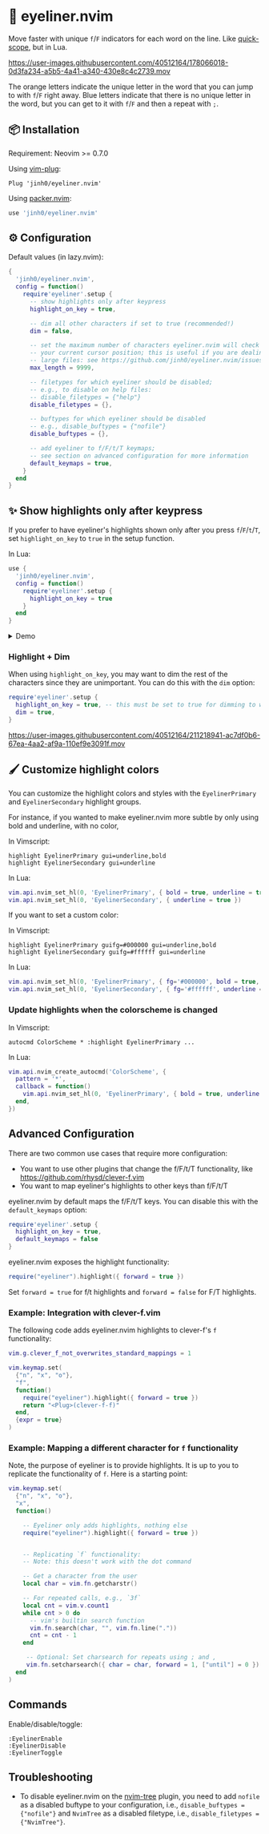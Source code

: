 # 👀 eyeliner.nvim

Move faster with unique `f`/`F` indicators for each word on the line. Like [quick-scope](https://github.com/unblevable/quick-scope), but in Lua.

<!-- ![demo](https://user-images.githubusercontent.com/40512164/181354222-b4487f22-e947-468a-8739-653074e2c012.gif) -->

https://user-images.githubusercontent.com/40512164/178066018-0d3fa234-a5b5-4a41-a340-430e8c4c2739.mov

The orange letters indicate the unique letter in the word that you can jump to with `f`/`F` right away.
Blue letters indicate that there is no unique letter in the word, but you can get to it with `f`/`F` and then a repeat with `;`.


## 📦 Installation
Requirement: Neovim >= 0.7.0

Using [vim-plug](https://github.com/junegunn/vim-plug):
```vim
Plug 'jinh0/eyeliner.nvim'
```

Using [packer.nvim](https://github.com/wbthomason/packer.nvim):
```lua
use 'jinh0/eyeliner.nvim'
```

## ⚙️ Configuration

Default values (in lazy.nvim):
```lua
{
  'jinh0/eyeliner.nvim',
  config = function()
    require'eyeliner'.setup {
      -- show highlights only after keypress
      highlight_on_key = true,

      -- dim all other characters if set to true (recommended!)
      dim = false,             

      -- set the maximum number of characters eyeliner.nvim will check from
      -- your current cursor position; this is useful if you are dealing with
      -- large files: see https://github.com/jinh0/eyeliner.nvim/issues/41
      max_length = 9999,

      -- filetypes for which eyeliner should be disabled;
      -- e.g., to disable on help files:
      -- disable_filetypes = {"help"}
      disable_filetypes = {},

      -- buftypes for which eyeliner should be disabled
      -- e.g., disable_buftypes = {"nofile"}
      disable_buftypes = {},

      -- add eyeliner to f/F/t/T keymaps;
      -- see section on advanced configuration for more information
      default_keymaps = true,
    }
  end
}
```

## ✨ Show highlights only after keypress
If you prefer to have eyeliner's highlights shown only after you press `f`/`F`/`t`/`T`, set `highlight_on_key` to `true` in the setup function.

In Lua:
```lua
use {
  'jinh0/eyeliner.nvim',
  config = function()
    require'eyeliner'.setup {
      highlight_on_key = true
    }
  end
}
```

<details>
<summary>Demo</summary>

https://user-images.githubusercontent.com/40512164/180614964-c1a63671-7fa8-438d-ad4f-c90079adf098.mov

</details>

### Highlight + Dim

When using `highlight_on_key`, you may want to dim the rest of the characters since they are unimportant. You can do this with the `dim` option:

```lua
require'eyeliner'.setup {
  highlight_on_key = true, -- this must be set to true for dimming to work!
  dim = true,
}
```

https://user-images.githubusercontent.com/40512164/211218941-ac7df0b6-67ea-4aa2-af9a-110ef9e3091f.mov


## 🖌 Customize highlight colors
You can customize the highlight colors and styles with the `EyelinerPrimary` and `EyelinerSecondary` highlight groups.

For instance, if you wanted to make eyeliner.nvim more subtle by only using bold and underline, with no color,

In Vimscript:
```vim
highlight EyelinerPrimary gui=underline,bold
highlight EyelinerSecondary gui=underline
```

In Lua:
```lua
vim.api.nvim_set_hl(0, 'EyelinerPrimary', { bold = true, underline = true })
vim.api.nvim_set_hl(0, 'EyelinerSecondary', { underline = true })
```

If you want to set a custom color:

In Vimscript:
```vim
highlight EyelinerPrimary guifg=#000000 gui=underline,bold
highlight EyelinerSecondary guifg=#ffffff gui=underline
```

In Lua:
```lua
vim.api.nvim_set_hl(0, 'EyelinerPrimary', { fg='#000000', bold = true, underline = true })
vim.api.nvim_set_hl(0, 'EyelinerSecondary', { fg='#ffffff', underline = true })
```

### Update highlights when the colorscheme is changed
In Vimscript:
```vim
autocmd ColorScheme * :highlight EyelinerPrimary ...
```
In Lua:
```lua
vim.api.nvim_create_autocmd('ColorScheme', {
  pattern = '*',
  callback = function()
    vim.api.nvim_set_hl(0, 'EyelinerPrimary', { bold = true, underline = true })
  end,
})
```

## Advanced Configuration

There are two common use cases that require more configuration:
- You want to use other plugins that change the f/F/t/T functionality, like https://github.com/rhysd/clever-f.vim
- You want to map eyeliner's highlights to other keys than f/F/t/T

eyeliner.nvim by default maps the f/F/t/T keys. You can disable this with the `default_keymaps` option:
```lua
require'eyeliner'.setup {
  highlight_on_key = true,
  default_keymaps = false
}
```

eyeliner.nvim exposes the highlight functionality:
```lua
require("eyeliner").highlight({ forward = true })
```
Set `forward = true` for f/t highlights and `forward = false` for F/T highlights.

### Example: Integration with clever-f.vim

The following code adds eyeliner.nvim highlights to clever-f's `f` functionality:
```lua
vim.g.clever_f_not_overwrites_standard_mappings = 1

vim.keymap.set(
  {"n", "x", "o"},
  "f",
  function() 
    require("eyeliner").highlight({ forward = true })
    return "<Plug>(clever-f-f)"
  end,
  {expr = true}
)
```

### Example: Mapping a different character for `f` functionality

Note, the purpose of eyeliner is to provide highlights. It is up to you to replicate the functionality of `f`. Here is a starting point:
```lua
vim.keymap.set(
  {"n", "x", "o"},
  "x",
  function()

    -- Eyeliner only adds highlights, nothing else
    require("eyeliner").highlight({ forward = true })


    -- Replicating `f` functionality:
    -- Note: this doesn't work with the dot command

    -- Get a character from the user
    local char = vim.fn.getcharstr()

    -- For repeated calls, e.g., `3f`
    local cnt = vim.v.count1
    while cnt > 0 do
      -- vim's builtin search function
      vim.fn.search(char, "", vim.fn.line("."))
      cnt = cnt - 1
    end

     -- Optional: Set charsearch for repeats using ; and ,
     vim.fn.setcharsearch({ char = char, forward = 1, ["until"] = 0 })
  end
)
```

## Commands
Enable/disable/toggle:
```
:EyelinerEnable
:EyelinerDisable
:EyelinerToggle
```

## Troubleshooting

- To disable eyeliner.nvim on the [nvim-tree](https://github.com/nvim-tree/nvim-tree.lua) plugin, you need to add `nofile` as a disabled buftype to your configuration, i.e., `disable_buftypes = {"nofile"}` and `NvimTree` as a disabled filetype, i.e., `disable_filetypes = {"NvimTree"}`.

